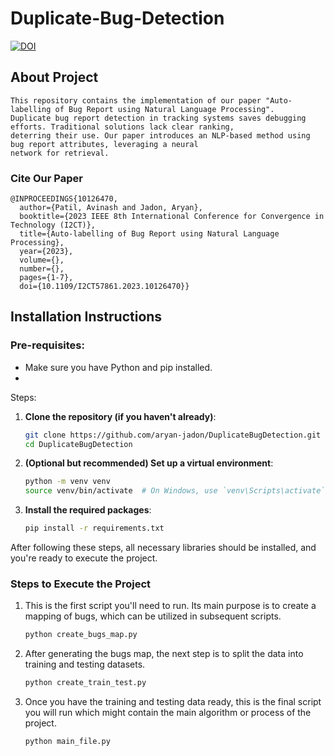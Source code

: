 # Duplicate-Bug-Detection

[![DOI](https://zenodo.org/badge/678604821.svg)](https://zenodo.org/badge/latestdoi/678604821)

## About Project
```
This repository contains the implementation of our paper "Auto-labelling of Bug Report using Natural Language Processing".
Duplicate bug report detection in tracking systems saves debugging efforts. Traditional solutions lack clear ranking, 
deterring their use. Our paper introduces an NLP-based method using bug report attributes, leveraging a neural 
network for retrieval.
```

### Cite Our Paper
```
@INPROCEEDINGS{10126470,
  author={Patil, Avinash and Jadon, Aryan},
  booktitle={2023 IEEE 8th International Conference for Convergence in Technology (I2CT)}, 
  title={Auto-labelling of Bug Report using Natural Language Processing}, 
  year={2023},
  volume={},
  number={},
  pages={1-7},
  doi={10.1109/I2CT57861.2023.10126470}}
```

## Installation Instructions

### Pre-requisites:
- Make sure you have Python and pip installed.
- 
Steps:

1. **Clone the repository (if you haven't already)**:
   ```bash
   git clone https://github.com/aryan-jadon/DuplicateBugDetection.git
   cd DuplicateBugDetection
   ```

2. **(Optional but recommended) Set up a virtual environment**:
   ```bash
   python -m venv venv
   source venv/bin/activate  # On Windows, use `venv\Scripts\activate`
   ```

3. **Install the required packages**:
   ```bash
   pip install -r requirements.txt
   ```

After following these steps, all necessary libraries should be installed, and you're ready to execute the project.


### Steps to Execute the Project

1. This is the first script you'll need to run. Its main purpose is to create a mapping of bugs, 
which can be utilized in subsequent scripts.
    ```bash
    python create_bugs_map.py
    ```
   
2. After generating the bugs map, the next step is to split the data into training and testing datasets.
    ```bash
    python create_train_test.py
    ```
   
3. Once you have the training and testing data ready, this is the final script you will run which might contain the main 
   algorithm or process of the project.
    ```bash
   python main_file.py
   ```
